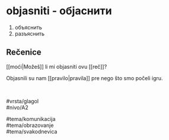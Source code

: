 # objasniti - објаснити

1. объяснить  
2. разъяснить

## Rečenice

[[moći|Možeš]] li mi objasniti ovu [[reč]]?

Objasnili su nam [[pravilo|pravila]] pre nego što smo počeli igru.

<br>

#vrsta/glagol  
#nivo/A2  

#tema/komunikacija  
#tema/obrazovanje  
#tema/svakodnevica
